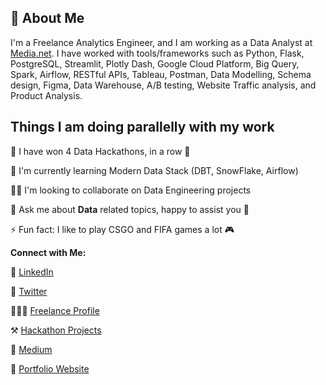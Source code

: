 ## 🚀 About Me

I'm a Freelance Analytics Engineer, and I am working as a Data Analyst at [Media.net](https://www.media.net/). I have worked with tools/frameworks such as Python, Flask, PostgreSQL, Streamlit, Plotly Dash, Google Cloud Platform, Big Query, Spark, Airflow, RESTful APIs, Tableau, Postman, Data Modelling, Schema design, Figma, Data Warehouse, A/B testing, Website Traffic analysis, and Product Analysis. 

## Things I am doing parallelly with my work

🎯 I have won 4 Data Hackathons, in a row 🎉

🧠 I'm currently learning Modern Data Stack (DBT, SnowFlake, Airflow)

👯‍♀️ I'm looking to collaborate on Data Engineering projects

💬 Ask me about **Data** related topics, happy to assist you 🙂

⚡️ Fun fact: I like to play CSGO and FIFA games a lot 🎮

**Connect with Me:**

🚀 [LinkedIn](https://www.linkedin.com/in/saurabhJoshi2403)

📘 [Twitter](https://twitter.com/Saurabh___Joshi)

👨🏻‍💻 [Freelance Profile](https://www.fiverr.com/saurabh__joshi)

⚒️ [Hackathon Projects](https://devpost.com/saurabhjoshi7869)

📖 [Medium](https://medium.com/@saurabhjoshi7869)

🤩 [Portfolio Website](https://mega-barrel.github.io/)
